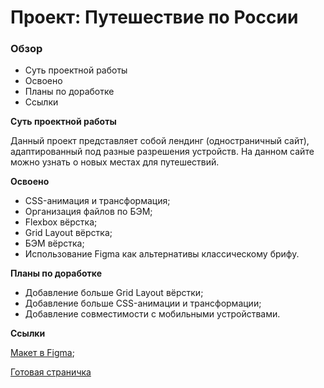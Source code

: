 # Проект: Путешествие по России

### Обзор
* Суть проектной работы
* Освоено
* Планы по доработке
* Ссылки

**Суть проектной работы**

Данный проект представляет собой лендинг (одностраничный сайт), адаптированный под разные разрешения устройств.
На данном сайте можно узнать о новых местах для путешествий.

**Освоено**

* CSS-анимация и трансформация;
* Организация файлов по БЭМ;
* Flexbox вёрстка;
* Grid Layout вёрстка;
* БЭМ вёрстка;
* Использование Figma как альтернативы классическому брифу.

**Планы по доработке**

* Добавление больше Grid Layout вёрстки;
* Добавление больше CSS-анимации и трансформации;
* Добавление совместимости с мобильными устройствами.

**Ссылки**

[Макет в Figma](https://www.figma.com/file/5S2WSbEFL6awjVWJ0NWL8Q/Sprint-3_-Russia-_-desktop-mobile?node-id=28503%3A0);

[Готовая страничка](https://aflamme.github.io/russian-travel/)

